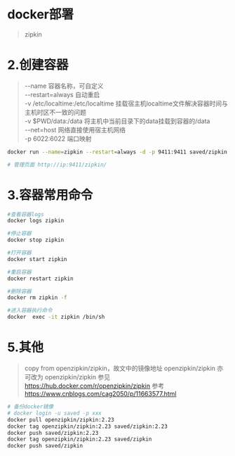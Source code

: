 # docker部署
> zipkin

 

# 2.创建容器
> --name 容器名称，可自定义  
> --restart=always 自动重启  
> -v /etc/localtime:/etc/localtime 挂载宿主机localtime文件解决容器时间与主机时区不一致的问题  
> -v $PWD/data:/data 将主机中当前目录下的data挂载到容器的/data  
> --net=host 网络直接使用宿主机网络  
> -p 6022:6022 端口映射  

``` bash
docker run --name=zipkin --restart=always -d -p 9411:9411 saved/zipkin

# 管理页面 http://ip:9411/zipkin/

```


# 3.容器常用命令

``` bash
#查看容器logs
docker logs zipkin

#停止容器
docker stop zipkin

#打开容器
docker start zipkin

#重启容器
docker restart zipkin

#删除容器
docker rm zipkin -f

#进入容器执行命令
docker  exec -it zipkin /bin/sh
```
 


# 5.其他
> copy from openzipkin/zipkin，故文中的镜像地址 openzipkin/zipkin 亦可改为 openzipkin/zipkin
> 参见 https://hub.docker.com/r/openzipkin/zipkin
> 参考 https://www.cnblogs.com/cag2050/p/11663577.html

``` bash
# 备份docker镜像
# docker login -u saved -p xxx
docker pull openzipkin/zipkin:2.23
docker tag openzipkin/zipkin:2.23 saved/zipkin:2.23
docker push saved/zipkin:2.23
docker tag openzipkin/zipkin:2.23 saved/zipkin
docker push saved/zipkin
```